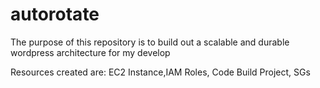 # autorotate
The purpose of this repository is to build out a scalable and durable wordpress architecture for my develop

Resources created are: EC2 Instance,IAM Roles, Code Build Project, SGs